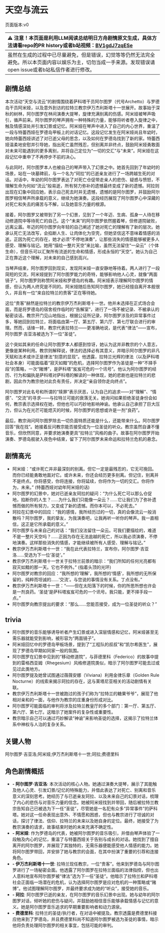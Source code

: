 # 天空与流云
页面版本:v0
 

| :warning: 注意！本页面是利用LLM阅读总结明日方舟剧情原文生成，具体方法请看repo的PR history或者b站视频：[BV1gdJ7zqESe](https://www.bilibili.com/video/BV1gdJ7zqESe/)         |
|:----------------------------|
| 虽然在生成的过程中已尽量避免，但是错误，幻觉等等仍然无法完全避免。所以本页面内容以娱乐为主，切勿当成一手来源。发现错误请open issue或者b站私信作者进行修改。|



## 剧情总结
本次活动“天空与流云”的剧情围绕着萨科塔干员阿尔图罗（代号Archetto）与罗德岛干员阿米娅，以及意外到访的拉特兰教宗伊万杰利斯塔十一世展开。故事始于深秋的树林，阿尔图罗在林间演奏大提琴，旋律充满别离的伤感。阿米娅被琴声吸引，循声前来。阿尔图罗的琴声拥有一种特殊的力量，能够将听者卷入旋律之中，触及情感深处并引发幻景或记忆。阿米娅在琴声中进入了自己的内心世界，重温了一段与特蕾西娅在罗德岛甲板上的对话记忆。这段记忆发生在阿米娅尚且年幼时，她向特蕾西娅讲述了对已逝父母的思念，以及如何在罗德岛找到了新的家。特蕾西娅温柔地安慰并引导她，指出死亡虽然残忍，但别离并非终点，鼓励阿米娅勇敢面对未来可能遇到的更多离别，并将自己定位为“一切的交汇”与“未来”。阿米娅在这段记忆中重申了不再停步不前的决心。

与此同时，阿尔图罗本人也被自己的琴声带入了幻景之中。她首先回到了年幼时的场景，站在一块墓碑前，与一个名为“珂拉”的已逝亲友进行了一场跨越生死的对话。对话中，年幼的阿尔图罗表达了对死亡仓促带走亲人的悲伤、疑惑与愤怒，不理解生命为何如“流云”般易逝，所有努力弥补的遗憾最终变成了新的遗憾。珂拉则出现在幻象中回应她，表示自己死去时并无遗憾，遗憾的是阿尔图罗，并鼓励阿尔图罗相信琴声所承载的意义，继续为她演奏。这段经历展现了阿尔图罗心中深藏的对死亡和失去的痛苦与不解，以及她音乐力量的根源。

接着，阿尔图罗又被带到了另一个幻景，见到了一个年迈、生病、孤身一人待在移动修道院中等待死亡的自己。这个“未来”的阿尔图罗依然握着琴，但修道院破败，远离尘嚣。年迈的阿尔图罗向年轻的自己阐述了她对死亡的理解有了新的层次。她承认死亡无法改写，会掐断人生、让肉体化为空壳，但她坚信这不意味着情感的消逝。正因为死亡的存在，她才必须“不停地演奏”，让那些消失的情感能够被更多人感受、理解与铭记。她用“描绘一整片天空”来比喻，虽然无法留住“一朵云”（个体生命），但音乐可以汇聚所有流逝的生命和情感，形成永恒的“天空”。她认为自己正在靠近这个理解，对未来的自己感到高兴。

当琴声结束，阿尔图罗回到现实，发现阿米娅一直安静地等待着。两人进行了一段简短的交流，阿米娅提到了阿尔图罗能力的奇特，能够影响他人心灵，就像“两面镜子”。阿尔图罗则称赞阿米娅和罗德岛的有趣。阿米娅表示理解阿尔图罗的情感，但认为两人终究是不同的。阿米娅随后告知阿尔图罗，她已经擅自离开本舰很久，并且有一位“来自拉特兰的贵客”正在等待她。

这位“贵客”赫然是拉特兰的教宗伊万杰利斯塔十一世。他并未选择在正式场合会面，而是将罗德岛的宿舍视作临时的“告解室”，进行了一场不被记录、不被承认的秘密谈话。教宗开门见山地指出，根据公证所记录，阿尔图罗涉及的异常事件过多，等她回到拉特兰，将面临由第一厅、第五厅、第六厅、第七厅联合进行的审理。然而，话锋一转，教宗代表拉特兰——更准确地说，是代表“律法”——宣布，阿尔图罗·吉亚洛被选为下一位“圣徒”。

这个突如其来的任命让阿尔图罗本人都感到惊讶，她认为这并非教宗的个人意志，更像是某种利用。教宗则解释说，律法的选择必有其意义，并暗示阿尔图罗的非凡天赋和法术或许正是律法“刻意的显现”。他透露，拉特兰光辉的律法（以及萨科塔社会本身）可能面临着“寂灭如黯”的危机，选择阿尔图罗作为圣徒是一种“不择手段”的策略，一次“赌博”，是萨科塔“岌岌可危的一个讯号”。他认为阿尔图罗的经历、行为和偏执是萨科塔对萨科塔的解读的一种体现，她的悲剧也是拉特兰的悲剧，因此作为教宗他对此负有责任，并决定“亲自领你走向终点”。

阿尔图罗对此名号和所谓的“赎罪”表示厌恶，认为自己的追求——对“理解”、“情感”、“交流”的寻求——与拉特兰可能的衰落无关。她询问如果拒绝圣徒身份会如何，教宗表示选择权在她，但他也可以巧妙地影响神谕。他承认自己承担了巨大压力，但认为在光芒可能熄灭的时候，阿尔图罗的思想或许是一剂“良药”。

最后，教宗询问阿尔图罗除去一切负面特质还能是什么，还能带来什么。阿尔图罗回答“我在找”。她接着反问教宗能否接受成为一位圣徒的听众。教宗虽然自谦不懂音乐，但欣然同意，并要求她演奏更具“拉特兰”风格的曲子。故事在阿尔图罗开始演奏、罗德岛舰驶入夜色中结束，留下了阿尔图罗未来命运和拉特兰危机的悬念。
## 剧情高光
- 阿米娅：“或许死亡并非最深刻的别离。但它一定是最残忍的，它无可挽回。而你已经能勇敢地面对它。或许未来，你还会经历更多别离。但记住，别离并不是终点。你将感受，你将连接，你将延续，你将作为一切的交汇。你将作为，未来。” (特蕾西娅对幼年阿米娅的话)
- 阿尔图罗的幻景中，她对已逝亲友珂拉的疑问：“为什么死亡可以那么仓促地，掐断你的人生？......为什么我们只能像一朵云？......它让我们为了弥补遗憾而做的所有努力，又变成了新的遗憾。而你本可以，不必死去。”
- 珂拉在幻景中的回应：“我的感情，我所经历过的一切，真的会像流云一般消散吗？阿尔图罗，我的挚友，为我演奏吧，让我再听一听你的琴声。我一直相信，这正是它所承载的意义。”
- 阿尔图罗与未来自己的对话：“我们没法留住一朵云。可我们要描绘的，难道不是一整片天空吗？......正因为存在无法逾越的死亡，所以我必须演奏，不停地演奏。这样那些消失的情感，才能继续被所有人感受、理解与铭记。”
- 教宗伊万杰利斯塔十一世：“我在此代表拉特兰，宣布你，阿尔图罗·吉亚洛......受选为下一位‘圣徒’。”
- 教宗伊万杰利斯塔十一世关于拉特兰前景的暗示：“我们所知的任何光亮都有寂灭如黯的那一天。它也不例外。” (指着头顶的光环)
- 阿尔图罗对教宗的回应：“我所想的‘理解’，我所想的‘情感’，我所想的无所保留的，纯粹而坦诚的......‘交流’。与您说的事情没有关系。丁点没有。”
- 教宗伊万杰利斯塔十一世：“——但在太阳落下的时候，你的所思所想也许会是一剂良药。‘圣徒’是萨科塔岌岌可危的一个讯号。我只能，更不择手段一点。”
- 阿尔图罗向教宗提出的要求：“那么......您能否接受，成为一位圣徒的听众？”
## trivia
- 阿尔图罗的音乐能够诱导听者产生幻景或进入深层情感和记忆，阿米娅甚至无需乐器就能受到影响，被形容为“两面镜子”。
- 阿米娅回忆中的罗德岛甲板场景，提到了“工程队的叔叔”和“凯尔希医生”，展现了罗德岛早期如同家一般的氛围。
- 阿尔图罗在幻景中见到的“移动修道院”，与菲德里科（Federico）的故事中提到的雷格西亚姆（Rhegesium）风格修道院类似，暗示了阿尔图罗可能去过或见过此类地方。
- 阿尔图罗提及她曾试图通过薇薇安娜（Viviana）利用金律乐章（Golden Rule Nocturne）的线索来揭示珂拉的存在，这与莱塔尼亚相关的活动剧情有关联。
- 教宗伊万杰利斯塔十一世被跑过的孩子们称为“拉特兰的糖果爷爷”，展现了他相对亲和的一面，与他作为教宗的庄重身份形成对比。
- 阿尔图罗可能面临的审判将涉及拉特兰教皇厅的多个部门：第一厅、第五厅、第六厅、第七厅。这暗示了她案件的复杂性或重要性。
- 教宗暗示自己可以通过巧妙解读“神谕”来影响圣徒的选择，这揭示了拉特兰体系中神权与人治的复杂关系。
## 关键人物
阿尔图罗·吉亚洛;阿米娅;伊万杰利斯塔十一世;珂拉;费德里科
## 角色剧情概括
-   **- 阿尔图罗·吉亚洛**: 本次活动的核心人物。她通过演奏大提琴，展示了其能触及他人心灵、引发幻景/记忆的特殊能力，并借此表达了对死亡、别离和音乐意义的深刻思考。她经历了与已逝亲友珂拉、以及未来自己的幻景对话，梳理了内心的悲伤与对音乐力量的信念。她被阿米娅找到并带回，随后被拉特兰教宗告知自己已被选为下一任“圣徒”，尽管她是一名犯有众多“异常事件”的萨科塔。她对这一任命表现出意外、不情愿和困惑，但也与教宗进行了坦诚的对话，探讨了律法、信仰、拉特兰的未来以及她自身的定位。最终，她接受了为教宗演奏的请求，故事结束时她的未来充满不确定性。
-   **- 阿米娅**: 作为罗德岛的代表，她被阿尔图罗的音乐吸引，并借由琴声体验了一段触及内心的记忆，重温了与特蕾西娅关于告别与成长的对话。她找到了擅自离开的阿尔图罗，并展现了其独特的，无需乐器便能感受他人情感的能力。她将阿尔图罗带回，并安排了她与教宗的会面，在其中扮演了重要的引荐和连接角色。
-   **- 伊万杰利斯塔十一世**: 拉特兰现任教宗，一位“贵客”。他来到罗德岛与阿尔图罗进行了一场秘密会面。他透露了阿尔图罗在拉特兰面临的法律指控，但也出人意料地宣布阿尔图罗被“律法”选为下一任“圣徒”。他暗示了拉特兰和萨科塔社会正面临一场潜在的危机，认为选择阿尔图罗是应对危机的一种策略或“赌博”。他试图理解阿尔图罗，并最终要求成为她的“听众”，接受她的音乐。
-   **- 珂拉**: 阿尔图罗已逝的亲友，在阿尔图罗的音乐幻景中出现。她与幼年的阿尔图罗对话，倾听她的悲伤与疑问，并鼓励她相信音乐能够承载情感与记忆的意义。她是阿尔图罗音乐追求的早期重要影响者和动力源泉。
-   **- 费德里科**: 拉特兰的圣徒/执行者，在对话中被提及。教宗透露是费德里科接应他来到了罗德岛，并且费德里科尚不知道阿尔图罗被选为圣徒的事情，暗示他将负责处理阿尔图罗的相关事宜，包括可能的审判。